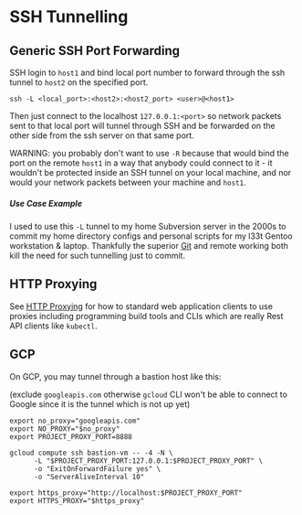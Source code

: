 # SSH Tunnelling

## Generic SSH Port Forwarding

SSH login to `host1` and bind local port number to forward through the ssh tunnel to `host2` on the specified port.

```shell
ssh -L <local_port>:<host2>:<host2_port> <user>@<host1>
```

Then just connect to the localhost `127.0.0.1:<port>` so network packets sent to that local port will tunnel through
SSH and be forwarded on the other side from the ssh server on that same port.

WARNING: you probably don't want to use `-R` because that would bind the port on the remote `host1` in a way that
anybody could connect to it - it wouldn't be protected inside an SSH tunnel on your local machine, and nor would
your network packets between your machine and `host1`.

##### Use Case Example

I used to use this `-L` tunnel to my home Subversion server in the 2000s to commit my home directory configs and
personal scripts for my l33t Gentoo workstation & laptop. Thankfully the superior [Git](git.md) and remote working both
kill the need for such tunnelling just to commit.

## HTTP Proxying

See [HTTP Proxying](http-proxying.md) for how to standard web application clients to use proxies including
programming build tools and CLIs which are really Rest API clients like `kubectl`.

## GCP

On GCP, you may tunnel through a bastion host like this:

(exclude `googleapis.com` otherwise `gcloud` CLI won't be able to connect to Google since it is the tunnel which is
not up yet)

```shell
export no_proxy="googleapis.com"
export NO_PROXY="$no_proxy"
export PROJECT_PROXY_PORT=8888

gcloud compute ssh bastion-vm -- -4 -N \
      -L "$PROJECT_PROXY_PORT:127.0.0.1:$PROJECT_PROXY_PORT" \
      -o "ExitOnForwardFailure yes" \
      -o "ServerAliveInterval 10"

export https_proxy="http://localhost:$PROJECT_PROXY_PORT"
export HTTPS_PROXY="$https_proxy"
```

